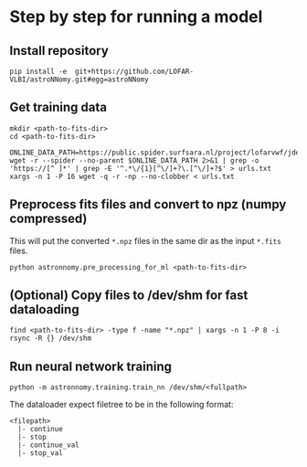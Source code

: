 # Step by step for running a model
## Install repository
```shell
pip install -e  git+https://github.com/LOFAR-VLBI/astroNNomy.git#egg=astroNNomy
```

## Get training data
```shell
mkdir <path-to-fits-dir>
cd <path-to-fits-dir>

ONLINE_DATA_PATH=https://public.spider.surfsara.nl/project/lofarvwf/jdejong/CORTEX/calibrator_selection_robertjan/cnn_data/
wget -r --spider --no-parent $ONLINE_DATA_PATH 2>&1 | grep -o 'https://[^ ]*' | grep -E '^.*\/{1}[^\/]+?\.[^\/]+?$' > urls.txt
xargs -n 1 -P 16 wget -q -r -np --no-clobber < urls.txt 
```

## Preprocess fits files and convert to npz (numpy compressed)
This will put the converted `*.npz` files in the same dir as the input `*.fits` files.
```shell
python astronnomy.pre_processing_for_ml <path-to-fits-dir>
```

## (Optional) Copy files to /dev/shm for fast dataloading
```shell
find <path-to-fits-dir> -type f -name "*.npz" | xargs -n 1 -P 8 -i rsync -R {} /dev/shm
```

## Run neural network training
```shell
python -m astronnomy.training.train_nn /dev/shm/<fullpath>
```
The dataloader expect filetree to be in the following format:
```text
<filepath>
  |- continue
  |- stop
  |- continue_val
  |- stop_val
```
